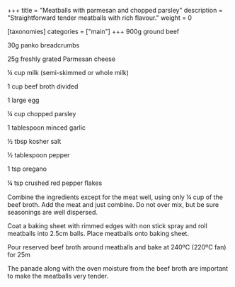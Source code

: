 +++
title = "Meatballs with parmesan and chopped parsley"
description = "Straightforward tender meatballs with rich flavour."
weight = 0

[taxonomies]
categories = ["main"]
+++
900g ground beef

30g panko breadcrumbs

25g freshly grated Parmesan cheese

¼ cup milk (semi-skimmed or whole milk)

1 cup beef broth divided

1 large egg

¼ cup chopped parsley

1 tablespoon minced garlic

½ tbsp kosher salt

½ tablespoon pepper

1 tsp oregano

¼ tsp crushed red pepper ﬂakes
<!-- sep -->
Combine the ingredients except for the meat well, using only ¼ cup of the beef broth.
Add the meat and just combine.
Do not over mix, but be sure seasonings are well dispersed.

Coat a baking sheet with rimmed edges with non stick spray and roll meatballs into 2.5cm balls.
Place meatballs onto baking sheet.

Pour reserved beef broth around meatballs and bake at 240ºC (220ºC fan) for 25m
<!-- sep -->
The panade along with the oven moisture from the beef broth are important to make the meatballs very tender.
